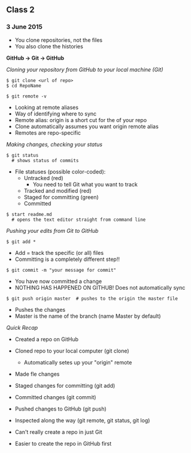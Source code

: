 ## Class 2
### 3 June 2015

- You clone repositories, not the files
- You also clone the histories

**GitHub -> Git -> GitHub**

*Cloning your repository from GitHub to your local machine (Git)*

```
$ git clone <url of repo>
$ cd RepoName
```

```
$ git remote -v
```
- Looking at remote aliases
- Way of identifying where to sync
- Remote alias: origin is a short cut for the <url> of your repo
- Clone automatically assumes you want origin remote alias
- Remotes are repo-specific
  
*Making changes, checking your status*

```
$ git status
  # shows status of commits
```
- File statuses (possible color-coded):
  - Untracked (red)
    - You need to tell Git what you want to track
  - Tracked and modified (red)
  - Staged for committing (green)
  - Committed

```
$ start readme.md
  # opens the text editor straight from command line
```

*Pushing your edits from Git to GitHub*
```
$ git add * 
```
- Add = track the specific (or all) files
- Committing is a completely different step!!

```
$ git commit -m "your message for commit"
```
- You have now committed a change
- NOTHING HAS HAPPENED ON GITHUB! Does not automatically sync

```
$ git push origin master  # pushes to the origin the master file
```
- Pushes the changes
- Master is the name of the branch (name Master by default)

*Quick Recap*
- Created a repo on GitHub
- Cloned repo to your local computer (git clone)
	- Automatically setes up your "origin" remote
- Made fle changes
- Staged changes for committing (git add)
- Committed changes (git commit)
- Pushed changes to GitHub (git push)
- Inspected along the way (git remote, git status, git log)

- Can't really create a repo in just Git
- Easier to create the repo in GitHub first
